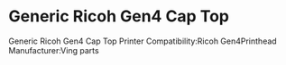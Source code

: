 # Generic Ricoh Gen4 Cap Top

Generic Ricoh Gen4 Cap Top
Printer Compatibility:Ricoh Gen4Printhead
Manufacturer:Ving parts
